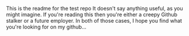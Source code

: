 This is the readme for the test repo
It doesn't say anything useful, as you might imagine.
If you're reading this then you're either a creepy Github stalker or a future employer.
In both of those cases, I hope you find what you're looking for on my github...